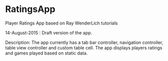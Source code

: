 # RatingsApp
Player Ratings App based on Ray WenderLich tutorials

14-August-2015 : 
Draft version of the app.

Description:
The app currently has a tab bar controller, navigation controller, table view controller and custom table cell.
The app displays players ratings and games played based on static data.
